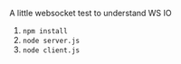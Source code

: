 A little websocket test to understand WS IO

1. `npm install`
2. `node server.js` 
3. `node client.js`